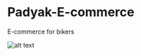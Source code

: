 # Padyak-E-commerce
E-commerce for bikers


![alt text](https://www.freecodecamp.org/news/content/images/2020/12/image-156.png)
